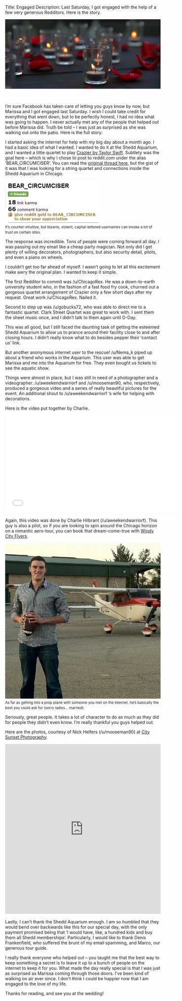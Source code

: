 Title: Engaged
Description: Last Saturday, I got engaged with the help of a few very generous Redditors. Here is the story.

![](/static/img/rosesbanner.jpg)

<br>

I’m sure Facebook has taken care of letting you guys know by now, but Marissa and I got engaged last Saturday.  I wish I could take credit for everything that went down, but to be perfectly honest, I had no idea what was going to happen.  I never actually met any of the people that helped out before Marissa did.  Truth be told – I was just as surprised as she was walking out onto the patio.  Here is the full story:

I started asking the internet for help with my big day about a month ago.  I had a basic idea of what I wanted.  I wanted to do it at the Shedd Aquarium, and I wanted a little quartet to play [Crazier by Taylor Swift](http://www.youtube.com/watch?v=N9B747RQM3w).  Subtlety was the goal here – which is why I chose to post to reddit.com under the alias ‘BEAR_CIRCUMCISER’.  You can read the [original thread here](http://www.reddit.com/r/chicago/comments/1kvj6o/chicagoans_im_looking_to_hire_a_special_task/), but the gist of it was that I was looking for a string quartet and connections inside the Shedd Aquarium in Chicago.

<div class="row">
    <div class="col-centered col-lg-6">
        <div class="thumbnail">
            <img src="/static/img/bearcircumciser.png">
            <div class="caption">
                <small>It’s counter-intuitive, but bizarre, violent, capital-lettered usernames can invoke a lot of trust on certain sites.</small>
            </div>
        </div>
    </div>
</div>

The response was incredible.  Tons of people were coming forward all day.  I was passing out my email like a cheap party magician.  Not only did I get plenty of willing decorators, photographers, but also security detail, pilots, and even a piano on wheels.

I couldn’t get too far ahead of myself.  I wasn’t going to let all this excitement make awry the original plan.  I wanted to keep it simple.

The first Redditor to commit was /u/ChicagoRex.  He was a down-to-earth university student who, in the fashion of a fast food fry cook, churned out a gorgeous quartet arrangement of Crazier only a few short days after my request.  Great work /u/ChicagoRex.  Nailed it.

Second to step up was /u/gobucks72, who was able to direct me to a fantastic quartet.  Clark Street Quartet was great to work with.  I sent them the sheet music once, and I didn’t talk to them again until D-Day.

This was all good, but I still faced the daunting task of getting the esteemed Shedd Aquarium to allow us to prance around their facility close to and after closing hours.  I didn’t really know what to do besides pepper their ‘contact us’ link.

But another anonymous internet user to the rescue!  /u/Nema_k piped up about a friend who works in the Aquarium.  This user was able to get Marissa and me into the Aquarium for free.  They even bought us tickets to see the aquatic show.

Things were almost in place, but I was still in need of a photographer and a videographer.  /u/aweekendwarriorf and /u/mooseman90, who, respectively, produced a gorgeous video and a series of really beautiful pictures for the event.  An additional shout to /u/aweekendwarriorf ‘s wife for helping with decorations.

Here is the video put together by Charlie.

<iframe width="560" height="315" src="//www.youtube.com/embed/g8tBLSrc3pA" frameborder="0" allowfullscreen></iframe>

<br>

Again, this video was done by Charlie Hilbrant (/u/aweekendwarriorf).  This guy is also a pilot, so if you are looking to spin around the Chicago horizon on a romantic aero-tour, you can book that dream-come-true with [Windy City Flyers](http://windycityflyers.com/).


<div class="row">
    <div class="col-centered col-lg-6">
        <div class="thumbnail">
            <img src="/static/img/charlie.jpg">
            <div class="caption">
                <small>As far as getting into a prop plane with someone you met on the internet, he’s basically the best you could ask for (sorry ladies… married).</small>
            </div>
        </div>
    </div>
</div>

Seriously, great people.  It takes a lot of character to do as much as they did for people they didn’t even know.  I’m really thankful you guys helped out.

Here are the photos, courtesy of Nick Helfers (/u/mooseman90) at [City Sunset Photography](http://www.citysunsetphotography.com/).

<iframe src="http://imgur.com/a/dPrCg/embed" height="550" width="100%" frameborder="0"></iframe>

<br>

Lastly, I can’t thank the Shedd Aquarium enough.  I am so humbled that they would bend over backwards like this for our special day, with the only payment promised being that ‘I would have, like, a hundred kids and buy them all Shedd memberships’.  Particularly, I would like to thank Denis Frankenfield, who suffered the brunt of my email spamming, and Marco, our generous tour guide.

I really thank everyone who helped out – you taught me that the best way to keep something a secret is to leave it up to a bunch of people on the internet to keep it for you.  What made the day really special is that I was just as surprised as Marissa coming through those doors.  I’ve been kind of walking on air ever since.  I don’t think I could be happier now that I am engaged to the love of my life.

Thanks for reading, and see you at the wedding!